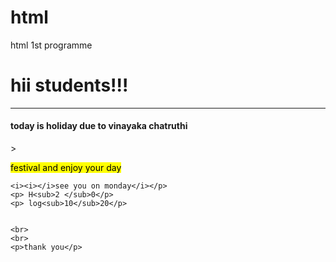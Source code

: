 # html
html 1st programme
<!DOCTYPE html>
<html lang="en">
<head>
    <meta charset="UTF-8">
    <meta name="viewport" content="width=device-width, initial-scale=1.0">
    <title>pavan profile</title>
</head>
<body>
    <h1>hii students!!!    </h1>
    <hr>
    <h4><u></u>today is holiday due to vinayaka chatruthi</h4>>    </h4>
    <p></p><u></u><mark> festival and enjoy your day</mark></u></p>

    <i><i></i>see you on monday</i></p>
    <p> H<sub>2 </sub>0</p>
    <p> log<sub>10</sub>20</p>

    
    <br>
    <br>
    <p>thank you</p> 


    


</body>
</html>
